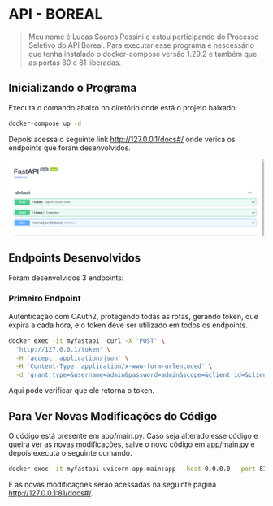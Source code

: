 # API - BOREAL
> Meu nome é Lucas Soares Pessini e estou perticipando do Processo Seletivo do API Boreal. Para executar esse programa é nescessário que tenha instalado o docker-compose versão 1.29.2 e também que as portas 80 e 81 liberadas.




## Inicializando o Programa

Executa o comando abaixo no diretório onde está o projeto baixado:

```sh
docker-compose up -d
```

Depois acessa o seguinte link http://127.0.0.1/docs#/ onde verica os endpoints que foram desenvolvidos.

<p align="center">
  <img src="./img/docs_fastapi.png" alt="Size Limit CLI" width="738">
</p>


## Endpoints Desenvolvidos

Foram desenvolvidos 3 endpoints:

### Primeiro Endpoint

Autenticação com OAuth2, protegendo todas as rotas, gerando token, que expira a cada hora, e o token deve ser utilizado em todos os endpoints.

```sh
docker exec -it myfastapi  curl -X 'POST' \
  'http://127.0.0.1/token' \
  -H 'accept: application/json' \
  -H 'Content-Type: application/x-www-form-urlencoded' \
  -d 'grant_type=&username=admin&password=admin&scope=&client_id=&client_secret='
```
Aqui pode verificar que ele retorna o token.

## Para Ver Novas Modificações do Código

O código está presente em app/main.py. Caso seja alterado esse código e queira ver as novas modificações, salve o novo código em app/main.py e depois executa o seguinte comando.

```sh
docker exec -it myfastapi uvicorn app.main:app --host 0.0.0.0 --port 81 --reload
```
E as novas modificações serão acessadas na seguinte pagina http://127.0.0.1:81/docs#/.